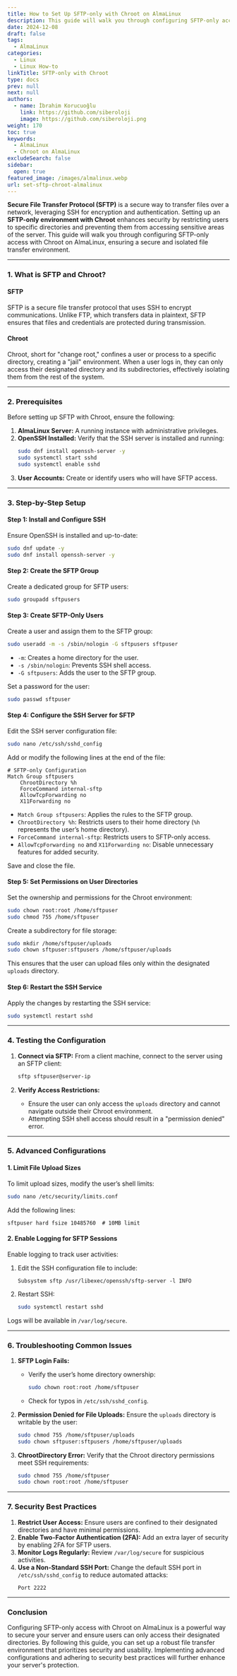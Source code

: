 ```yaml
---
title: How to Set Up SFTP-only with Chroot on AlmaLinux
description: This guide will walk you through configuring SFTP-only access with Chroot on AlmaLinux, ensuring a secure and isolated file transfer environment.
date: 2024-12-08
draft: false
tags:
  - AlmaLinux
categories:
  - Linux
  - Linux How-to
linkTitle: SFTP-only with Chroot
type: docs
prev: null
next: null
authors:
  - name: İbrahim Korucuoğlu
    link: https://github.com/siberoloji
    image: https://github.com/siberoloji.png
weight: 170
toc: true
keywords:
  - AlmaLinux
  - Chroot on AlmaLinux
excludeSearch: false
sidebar:
  open: true
featured_image: /images/almalinux.webp
url: set-sftp-chroot-almalinux
---
```

**Secure File Transfer Protocol (SFTP)** is a secure way to transfer files over a network, leveraging SSH for encryption and authentication. Setting up an **SFTP-only environment with Chroot** enhances security by restricting users to specific directories and preventing them from accessing sensitive areas of the server. This guide will walk you through configuring SFTP-only access with Chroot on AlmaLinux, ensuring a secure and isolated file transfer environment.

---

### **1. What is SFTP and Chroot?**

#### **SFTP**
SFTP is a secure file transfer protocol that uses SSH to encrypt communications. Unlike FTP, which transfers data in plaintext, SFTP ensures that files and credentials are protected during transmission.

#### **Chroot**
Chroot, short for "change root," confines a user or process to a specific directory, creating a "jail" environment. When a user logs in, they can only access their designated directory and its subdirectories, effectively isolating them from the rest of the system.

---

### **2. Prerequisites**

Before setting up SFTP with Chroot, ensure the following:
1. **AlmaLinux Server:** A running instance with administrative privileges.
2. **OpenSSH Installed:** Verify that the SSH server is installed and running:
   ```bash
   sudo dnf install openssh-server -y
   sudo systemctl start sshd
   sudo systemctl enable sshd
   ```
3. **User Accounts:** Create or identify users who will have SFTP access.

---

### **3. Step-by-Step Setup**

#### **Step 1: Install and Configure SSH**
Ensure OpenSSH is installed and up-to-date:
```bash
sudo dnf update -y
sudo dnf install openssh-server -y
```

#### **Step 2: Create the SFTP Group**
Create a dedicated group for SFTP users:
```bash
sudo groupadd sftpusers
```

#### **Step 3: Create SFTP-Only Users**
Create a user and assign them to the SFTP group:
```bash
sudo useradd -m -s /sbin/nologin -G sftpusers sftpuser
```
- `-m`: Creates a home directory for the user.
- `-s /sbin/nologin`: Prevents SSH shell access.
- `-G sftpusers`: Adds the user to the SFTP group.

Set a password for the user:
```bash
sudo passwd sftpuser
```

#### **Step 4: Configure the SSH Server for SFTP**
Edit the SSH server configuration file:
```bash
sudo nano /etc/ssh/sshd_config
```

Add or modify the following lines at the end of the file:
```plaintext
# SFTP-only Configuration
Match Group sftpusers
    ChrootDirectory %h
    ForceCommand internal-sftp
    AllowTcpForwarding no
    X11Forwarding no
```

- `Match Group sftpusers`: Applies the rules to the SFTP group.
- `ChrootDirectory %h`: Restricts users to their home directory (`%h` represents the user’s home directory).
- `ForceCommand internal-sftp`: Restricts users to SFTP-only access.
- `AllowTcpForwarding no` and `X11Forwarding no`: Disable unnecessary features for added security.

Save and close the file.

#### **Step 5: Set Permissions on User Directories**
Set the ownership and permissions for the Chroot environment:
```bash
sudo chown root:root /home/sftpuser
sudo chmod 755 /home/sftpuser
```

Create a subdirectory for file storage:
```bash
sudo mkdir /home/sftpuser/uploads
sudo chown sftpuser:sftpusers /home/sftpuser/uploads
```

This ensures that the user can upload files only within the designated `uploads` directory.

#### **Step 6: Restart the SSH Service**
Apply the changes by restarting the SSH service:
```bash
sudo systemctl restart sshd
```

---

### **4. Testing the Configuration**

1. **Connect via SFTP:**
   From a client machine, connect to the server using an SFTP client:
   ```bash
   sftp sftpuser@server-ip
   ```

2. **Verify Access Restrictions:**
   - Ensure the user can only access the `uploads` directory and cannot navigate outside their Chroot environment.
   - Attempting SSH shell access should result in a "permission denied" error.

---

### **5. Advanced Configurations**

#### **1. Limit File Upload Sizes**
To limit upload sizes, modify the user’s shell limits:
```bash
sudo nano /etc/security/limits.conf
```
Add the following lines:
```plaintext
sftpuser hard fsize 10485760  # 10MB limit
```

#### **2. Enable Logging for SFTP Sessions**
Enable logging to track user activities:
1. Edit the SSH configuration file to include:
   ```plaintext
   Subsystem sftp /usr/libexec/openssh/sftp-server -l INFO
   ```
2. Restart SSH:
   ```bash
   sudo systemctl restart sshd
   ```

Logs will be available in `/var/log/secure`.

---

### **6. Troubleshooting Common Issues**

1. **SFTP Login Fails:**
   - Verify the user’s home directory ownership:
     ```bash
     sudo chown root:root /home/sftpuser
     ```
   - Check for typos in `/etc/ssh/sshd_config`.

2. **Permission Denied for File Uploads:**
   Ensure the `uploads` directory is writable by the user:
   ```bash
   sudo chmod 755 /home/sftpuser/uploads
   sudo chown sftpuser:sftpusers /home/sftpuser/uploads
   ```

3. **ChrootDirectory Error:**
   Verify that the Chroot directory permissions meet SSH requirements:
   ```bash
   sudo chmod 755 /home/sftpuser
   sudo chown root:root /home/sftpuser
   ```

---

### **7. Security Best Practices**

1. **Restrict User Access:**
   Ensure users are confined to their designated directories and have minimal permissions.
2. **Enable Two-Factor Authentication (2FA):**
   Add an extra layer of security by enabling 2FA for SFTP users.
3. **Monitor Logs Regularly:**
   Review `/var/log/secure` for suspicious activities.
4. **Use a Non-Standard SSH Port:**
   Change the default SSH port in `/etc/ssh/sshd_config` to reduce automated attacks:
   ```plaintext
   Port 2222
   ```

---

### **Conclusion**

Configuring SFTP-only access with Chroot on AlmaLinux is a powerful way to secure your server and ensure users can only access their designated directories. By following this guide, you can set up a robust file transfer environment that prioritizes security and usability. Implementing advanced configurations and adhering to security best practices will further enhance your server's protection.
